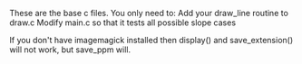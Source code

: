 These are the base c files. You only need to:
      Add your draw_line routine to draw.c
      Modify main.c so that it tests all possible slope cases

If you don't have imagemagick installed then display() and save_extension() will not work, but save_ppm will.